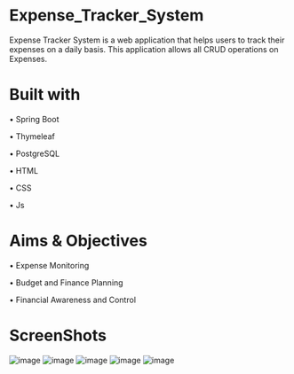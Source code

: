 # Expense_Tracker_System
Expense Tracker System is a web application that helps users to track their expenses on a daily basis. This application allows all CRUD operations on Expenses.

# **Built with**

•	Spring Boot

•	Thymeleaf

•	PostgreSQL

•	HTML

•	CSS 

•	Js

# **Aims & Objectives**

•	Expense Monitoring

•	Budget and Finance Planning

•	Financial Awareness and Control

# **ScreenShots**
![image](https://github.com/kushzz09/Expense_Tracker_System/assets/126875076/0e6dadeb-e7fb-4d85-81c1-54f80785a093)
![image](https://github.com/kushzz09/Expense_Tracker_System/assets/126875076/7ae0f3e5-949c-487a-9237-abc6d6dd16c0)
![image](https://github.com/kushzz09/Expense_Tracker_System/assets/126875076/8adf6bb3-43e3-4bcd-9b15-7c5f9762930f)
![image](https://github.com/kushzz09/Expense_Tracker_System/assets/126875076/a850e177-f686-42e1-b1d7-723136aa66c3)
![image](https://github.com/kushzz09/Expense_Tracker_System/assets/126875076/04819067-3b6a-4ca9-81bf-0bbee7541346)





